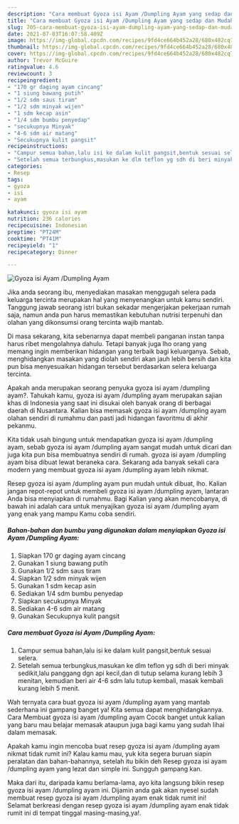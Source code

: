 ```yaml
---
description: "Cara membuat Gyoza isi Ayam /Dumpling Ayam yang sedap dan Mudah Dibuat"
title: "Cara membuat Gyoza isi Ayam /Dumpling Ayam yang sedap dan Mudah Dibuat"
slug: 705-cara-membuat-gyoza-isi-ayam-dumpling-ayam-yang-sedap-dan-mudah-dibuat
date: 2021-07-03T16:07:58.409Z
image: https://img-global.cpcdn.com/recipes/9fd4ce664b452a28/680x482cq70/gyoza-isi-ayam-dumpling-ayam-foto-resep-utama.jpg
thumbnail: https://img-global.cpcdn.com/recipes/9fd4ce664b452a28/680x482cq70/gyoza-isi-ayam-dumpling-ayam-foto-resep-utama.jpg
cover: https://img-global.cpcdn.com/recipes/9fd4ce664b452a28/680x482cq70/gyoza-isi-ayam-dumpling-ayam-foto-resep-utama.jpg
author: Trevor McGuire
ratingvalue: 4.6
reviewcount: 3
recipeingredient:
- "170 gr daging ayam cincang"
- "1 siung bawang putih"
- "1/2 sdm saus tiram"
- "1/2 sdm minyak wijen"
- "1 sdm kecap asin"
- "1/4 sdm bumbu penyedap"
- "secukupnya Minyak"
- "4-6 sdm air matang"
- "Secukupnya kulit pangsit"
recipeinstructions:
- "Campur semua bahan,lalu isi ke dalam kulit pangsit,bentuk sesuai selera."
- "Setelah semua terbungkus,masukan ke dlm teflon yg sdh di beri minyak sedikit,lalu panggang dgn api kecil,dan di tutup selama kurang lebih 3 menitan, kemudian beri air 4-6 sdm lalu tutup kembali, masak kembali kurang lebih 5 menit."
categories:
- Resep
tags:
- gyoza
- isi
- ayam

katakunci: gyoza isi ayam 
nutrition: 236 calories
recipecuisine: Indonesian
preptime: "PT24M"
cooktime: "PT41M"
recipeyield: "1"
recipecategory: Dinner

---
```



![Gyoza isi Ayam /Dumpling Ayam](https://img-global.cpcdn.com/recipes/9fd4ce664b452a28/680x482cq70/gyoza-isi-ayam-dumpling-ayam-foto-resep-utama.jpg)

Jika anda seorang ibu, menyediakan masakan menggugah selera pada keluarga tercinta merupakan hal yang menyenangkan untuk kamu sendiri. Tanggung jawab seorang istri bukan sekadar mengerjakan pekerjaan rumah saja, namun anda pun harus memastikan kebutuhan nutrisi terpenuhi dan olahan yang dikonsumsi orang tercinta wajib mantab.

Di masa  sekarang, kita sebenarnya dapat membeli panganan instan tanpa harus ribet mengolahnya dahulu. Tetapi banyak juga lho orang yang memang ingin memberikan hidangan yang terbaik bagi keluarganya. Sebab, menghidangkan masakan yang diolah sendiri akan jauh lebih bersih dan kita pun bisa menyesuaikan hidangan tersebut berdasarkan selera keluarga tercinta. 



Apakah anda merupakan seorang penyuka gyoza isi ayam /dumpling ayam?. Tahukah kamu, gyoza isi ayam /dumpling ayam merupakan sajian khas di Indonesia yang saat ini disukai oleh banyak orang di berbagai daerah di Nusantara. Kalian bisa memasak gyoza isi ayam /dumpling ayam olahan sendiri di rumahmu dan pasti jadi hidangan favoritmu di akhir pekanmu.

Kita tidak usah bingung untuk mendapatkan gyoza isi ayam /dumpling ayam, sebab gyoza isi ayam /dumpling ayam sangat mudah untuk dicari dan juga kita pun bisa membuatnya sendiri di rumah. gyoza isi ayam /dumpling ayam bisa dibuat lewat beraneka cara. Sekarang ada banyak sekali cara modern yang membuat gyoza isi ayam /dumpling ayam lebih nikmat.

Resep gyoza isi ayam /dumpling ayam pun mudah untuk dibuat, lho. Kalian jangan repot-repot untuk membeli gyoza isi ayam /dumpling ayam, lantaran Anda bisa menyiapkan di rumahmu. Bagi Kalian yang akan mencobanya, di bawah ini adalah cara untuk menyajikan gyoza isi ayam /dumpling ayam yang enak yang mampu Kamu coba sendiri.

<!--inarticleads1-->

##### Bahan-bahan dan bumbu yang digunakan dalam menyiapkan Gyoza isi Ayam /Dumpling Ayam:

1. Siapkan 170 gr daging ayam cincang
1. Gunakan 1 siung bawang putih
1. Gunakan 1/2 sdm saus tiram
1. Siapkan 1/2 sdm minyak wijen
1. Gunakan 1 sdm kecap asin
1. Sediakan 1/4 sdm bumbu penyedap
1. Siapkan secukupnya Minyak
1. Sediakan 4-6 sdm air matang
1. Gunakan Secukupnya kulit pangsit




<!--inarticleads2-->

##### Cara membuat Gyoza isi Ayam /Dumpling Ayam:

1. Campur semua bahan,lalu isi ke dalam kulit pangsit,bentuk sesuai selera.
1. Setelah semua terbungkus,masukan ke dlm teflon yg sdh di beri minyak sedikit,lalu panggang dgn api kecil,dan di tutup selama kurang lebih 3 menitan, kemudian beri air 4-6 sdm lalu tutup kembali, masak kembali kurang lebih 5 menit.




Wah ternyata cara buat gyoza isi ayam /dumpling ayam yang mantab sederhana ini gampang banget ya! Kita semua dapat menghidangkannya. Cara Membuat gyoza isi ayam /dumpling ayam Cocok banget untuk kalian yang baru mau belajar memasak ataupun juga bagi kamu yang sudah lihai dalam memasak.

Apakah kamu ingin mencoba buat resep gyoza isi ayam /dumpling ayam nikmat tidak rumit ini? Kalau kamu mau, yuk kita segera buruan siapin peralatan dan bahan-bahannya, setelah itu bikin deh Resep gyoza isi ayam /dumpling ayam yang lezat dan simple ini. Sungguh gampang kan. 

Maka dari itu, daripada kamu berlama-lama, ayo kita langsung bikin resep gyoza isi ayam /dumpling ayam ini. Dijamin anda gak akan nyesel sudah membuat resep gyoza isi ayam /dumpling ayam enak tidak rumit ini! Selamat berkreasi dengan resep gyoza isi ayam /dumpling ayam enak tidak rumit ini di tempat tinggal masing-masing,ya!.

